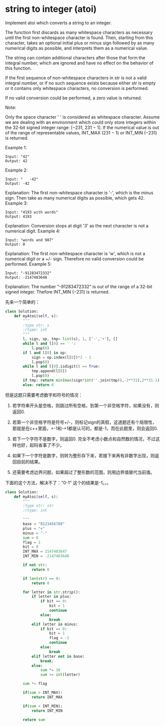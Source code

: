 # string to integer (atoi)

Implement atoi which converts a string to an integer.

The function first discards as many whitespace characters as necessary until the first non-whitespace character is found. Then, starting from this character, takes an optional initial plus or minus sign followed by as many numerical digits as possible, and interprets them as a numerical value.

The string can contain additional characters after those that form the integral number, which are ignored and have no effect on the behavior of this function.

If the first sequence of non-whitespace characters in str is not a valid integral number, or if no such sequence exists because either str is empty or it contains only whitespace characters, no conversion is performed.

If no valid conversion could be performed, a zero value is returned.

Note:

Only the space character ' ' is considered as whitespace character.
Assume we are dealing with an environment which could only store integers within the 32-bit signed integer range: [−231,  231 − 1]. If the numerical value is out of the range of representable values, INT_MAX (231 − 1) or INT_MIN (−231) is returned.

Example 1:
```
Input: "42"
Output: 42
```

Example 2:
```
Input: "   -42"
Output: -42
```

Explanation: The first non-whitespace character is '-', which is the minus sign.
             Then take as many numerical digits as possible, which gets 42.
Example 3:
```
Input: "4193 with words"
Output: 4193
```
Explanation: Conversion stops at digit '3' as the next character is not a numerical digit.
Example 4:
```
Input: "words and 987"
Output: 0
```

Explanation: The first non-whitespace character is 'w', which is not a numerical
             digit or a +/- sign. Therefore no valid conversion could be performed.
Example 5:
```
Input: "-91283472332"
Output: -2147483648
```
Explanation: The number "-91283472332" is out of the range of a 32-bit signed integer.
             Thefore INT_MIN (−231) is returned.

先来一个简单的：

```python
class Solution:
    def myAtoi(self, s):
        """
        :type str: s
        :rtype: int
        """
        l, sign, op, tmp= list(s), 1, ['-','+'], []
        while l and l[0] == ' ':
            l.pop(0)
        if l and l[0] in op:
            sign = op.index(l[0])*2 - 1
            l.pop(0)
        while l and l[0].isdigit() == True:
            tmp.append(l[0])
            l.pop(0)
        if tmp: return min(max(sign*int(''.join(tmp)),-2**31),2**31-1)
        else: return 0

```

但是这题只需要考虑数字和符号的情况：

1. 若字符串开头是空格，则跳过所有空格，到第一个非空格字符，如果没有，则返回0.

2. 若第一个非空格字符是符号+/-，则标记sign的真假，这道题还有个局限性，那就是在c++里面，+-1和-+1都是认可的，都是-1，而在此题里，则会返回0.

3. 若下一个字符不是数字，则返回0. 完全不考虑小数点和自然数的情况，不过这样也好，起码省事了不少。

4. 如果下一个字符是数字，则转为整形存下来，若接下来再有非数字出现，则返回目前的结果。

5. 还需要考虑边界问题，如果超过了整形数的范围，则用边界值替代当前值。


下面的这个方法，解决不了："0-1" 这个的结果是-1。。。
```python
class Solution:
    def myAtoi(self, s):
        """
        :type str: str
        :rtype: int

        """
        base = "0123456789"
        plus = "+"
        minus = "-"
        sum = 0
        flag = 1
        bit = 0
        INT_MAX = 2147483647
        INT_MIN = -2147483648

        if not str:
            return 0

        if len(str) == 0:
            return 0

        for letter in str.strip():
            if letter in plus:
                if bit == 0:
                    bit = 1
                    continue
                else:
                    break
            elif letter in minus:
                if bit == 0:
                    bit = 1
                    flag = -1
                    continue
                else:
                    break
            elif letter not in base:
                break;
            else:
                sum *= 10
                sum += int(letter)

        sum *= flag

        if(sum > INT_MAX):
            return INT_MAX

        if(sum < INT_MIN):
            return INT_MIN

        return sum
```
